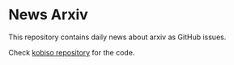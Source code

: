 # News Arxiv

This repository contains daily news about arxiv as GitHub issues.

Check [kobiso repository](https://github.com/kobiso/get-daily-arxiv-noti) for the code.
